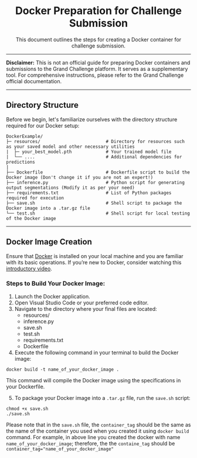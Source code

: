 <div align=center>
    <h1>Docker Preparation for Challenge Submission </h1>

This document outlines the steps for creating a Docker container for challenge submission.

---

</div>

**Disclaimer:**
This is not an official guide for preparing Docker containers and submissions to the Grand Challenge platform. It serves as a supplementary tool. For comprehensive instructions, please refer to the Grand Challenge official documentation.

---

## Directory Structure

Before we begin, let's familiarize ourselves with the directory structure required for our Docker setup:


```
DockerExample/
├─ resources/                         # Directory for resources such as your saved model and other necessary utilities
|  ├─ your_best_model.pth             # Your trained model file
|  └── ....                           # Additional dependencies for predictions
|
├── Dockerfile                        # Dockerfile script to build the Docker image (Don't change it if you are not an expert!)
├── inference.py                      # Python script for generating output segmentations (Modify it as per your need)
├── requirements.txt                  # List of Python packages required for execution        
├── save.sh                           # Shell script to package the Docker image into a .tar.gz file
└── test.sh                           # Shell script for local testing of the Docker image
```

---

## Docker Image Creation
Ensure that [Docker](https://www.docker.com/) is installed on your local machine and you are familiar with its basic operations. If you’re new to Docker, consider watching this  [introductory video](https://www.youtube.com/watch?v=0UG2x2iWerk).

### Steps to Build Your Docker Image:
1. Launch the Docker application.
2. Open Visual Studio Code or your preferred code editor.
3. Navigate to the directory where your final files are located:
    - resources/
    - inference.py
    - save.sh
    - test.sh
    - requirements.txt
    - Dockerfile
4. Execute the following command in your terminal to build the Docker image:
```
docker build -t name_of_your_docker_image .
```
This command will compile the Docker image using the specifications in your Dockerfile.

5. To package your Docker image into a `.tar.gz` file, run the `save.sh` script:
```
chmod +x save.sh
./save.sh
```

Please note that in the `save.sh` file, the `container_tag` should be the same as the name of the container you used when you created it using `docker build` command. For example, in above line you created the docker with name `name_of_your_docker_image`; therefore, the the `containe_tag` should be `container_tag="name_of_your_docker_image"`



